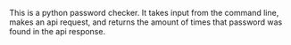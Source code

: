 This is a python password checker. It takes input from the command line, makes an api request, and returns the amount of times that password was found in the api response. 